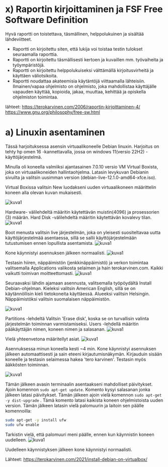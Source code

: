 
# x) Raportin kirjoittaminen ja FSF Free Software Definition
Hyvä raportti on toistettava, täsmällinen, helppolukuinen ja sisältää lähdeviitteet.
- Raportti on kirjoitettu siten, että lukija voi toistaa testin tulokset seuraamalla raporttia.
- Raportti on kirjoitettu täsmällisesti kertoen ja kuvaillen mm. työvaiheita ja työympäristöjä.
- Raportti on kirjoitettu helppolukuiseksi välttämällä kirjoitusvirheitä ja käyttäen väliotsikoita.
- Raportti noudattaa akateemisia käytäntöjä viittaamalla lähteisiin.
Ilmainen/vapaa ohjelmisto on ohjelmisto, joka mahdollistaa käyttäjälle vapauden käyttää, kopioida, jakaa, muuttaa, kehittää ja opiskella ohjelmiston toimintaa.

lähteet: https://terokarvinen.com/2006/raportin-kirjoittaminen-4/
https://www.gnu.org/philosophy/free-sw.html

# a) Linuxin asentaminen
Tässä harjoituksessa asensin virtuaalikoneelle Debian linuxin. 
Harjoitus on tehty hp omen 16 -kannettavalla, jossa on windows 11(versio 22H2) -käyttöjärjestelmä.

Minulla oli koneella valmiiksi ajantasainen 7.0.10 versio VM Virtual Boxista, joka on virtuaalikoneiden hallintaohjelma. Latasin levykuvan Debianin sivuilta ja valitsin uusimman version (debian-live-12.1.0-amd64-xfce.iso).

Virtual Boxissa valitsin New luodakseni uuden virtuaalikoneen määrittelin koneen alla olevan kuvan mukaisesti.

![kuva1](images/h1/h1_1.png)

Hardware- välilehdeltä määritin käytettävän muistin(4096) ja prosessorien (3) määrän. 
Hard Disk -välilehdeltä määritin käytettävän kovalevy tilan.
![kuva1](images/h1/h1_2.png)

Boot menusta valitsin live järjestelmän, joka on yleisesti suositeltavaa uutta käyttöjärjestelmää asentaessa, sillä se sallii käyttöjärjestelmään tutustumisen ennen lopullista asentamista.
![kuva1](images/h1/h1_3.png)

Kone käynnistyi asennuksen jälkeen normaalisti.
![kuva1](images/h1/h1_4.png)

Testasin hiiren, näppäimistön (jenkkinäppäimistö) ja verkon toimintaa valitsemalla Applications valikosta selaimen ja hain terokarvinen.com. Kaikki vaikutti toimivan moitteettomasti. 
![kuva1](images/h1/h1_5.png)

Seuraavaksi lähdin ajamaan asennusta, valitsemalla työpöydältä Install Debian-ohjelman. 
Kieleksi valitsin American English, sillä se on käytännöllisin kieli tietokoneita käyttäessä.
Alueeksi valitsin Helsingin. Näppäimistöksi valitsin suomalaisen näppäimistön. 

![kuva1](images/h1/h1_6.png)

Partitions -lehdeltä Valitsin 'Erase disk', koska se on turvallisin valinta järjestelmän toiminnan varmistamiseksi.  Users -lehdellä määritin pääkäyttäjän nimen, koneen nimen ja salasanan. 
![kuva1](images/h1/h1_7.png)

Vielä yhteenvetona määritellyt asiat.
![kuva1](images/h1/h1_8.png)

Asennuksessa minun koneella kesti ~4 min. Kone käynnistyi asennuksen jälkeen automaattisesti ja sain eteeni kirjautumisnäkymän. Kirjauduin sisään koneelle ja testasin selaimessa hakea 'tero karvinen'. Testasin myös ääkkösten toiminnan. 

![kuva1](images/h1/h1_9.png)

Tämän jälkeen avasin terminaalin asentaakseni mahdolliset päivitykset. Ajoin komennon `sudo apt-get update`. Komento kysyi salasanan jonka jälkeen latasi päivitykset. Tämän jälkeen ajoin vielä komennon  `sudo apt-get -y dist-upgrade` . Tämä komento latasi kaikista koneen ohjelmistoista uuden version. Tämän jälkeen latasin vielä palomuurin ja laitoin sen päälle komennoilla: 
```bash 
sudo apt-get -y install ufw
sudo ufw enable
```
Tarkistin vielä, että palomuuri meni päälle, ennen kun käynnistin koneen uudelleen.
![kuva1](images/h1/h1_10.png)

Uudelleen käynnistyksen jälkeen kone käynnistyi normaalisti.

Lähteet: https://terokarvinen.com/2021/install-debian-on-virtualbox/
